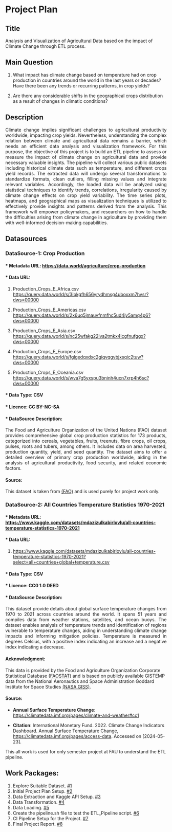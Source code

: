 # Project Plan

## Title
<!-- Give your project a short title. -->
Analysis and Visualization of Agricultural Data based on the impact of Climate Change through ETL process.


## Main Question

<!-- Think about one main question you want to answer based on the data. -->

1. What impact has climate change based on temperature had on crop production in countries around the world in the last years or decades? Have there been any trends or recurring patterns, in crop yields?

2. Are there any considerable shifts in the geographical crops distribution as a result of changes in climatic conditions?

## Description

<!-- Describe your data science project in max. 200 words. Consider writing about why and how you attempt it. -->

<p style="text-align: justify;">Climate change implies significant challenges to agricultural productivity worldwide, impacting crop yields. Nevertheless, understanding the complex relation between climate and agricultural data remains a barrier, which needs an efficient data analysis and visualization framework. For this purpose, the objective of this project is to build an ETL pipeline to assess or measure the impact of climate change on agricultural data and provide necessary valuable insights. The pipeline will collect various public datasets including historical climate data such as temperature, and different crops yield records. The extracted data will undergo several transformations to standardize formats, clean outliers, filling missing values and integrate relevant variables. Accordingly, the loaded data will be analyzed using statistical techniques to identify trends, correlations, irregularity caused by climate change effects on crop yield variability. The time series plots, heatmaps, and geographical maps as visualization techniques is utilized to effectively provide insights and patterns derived from the analysis. This framework will empower policymakers, and researchers on how to handle the difficulties arising from climate change in agriculture by providing them with well-informed decision-making capabilities.</p>


## Datasources

<!-- Describe each datasources you plan to use in a section. Use the prefic "DatasourceX" where X is the id of the datasource. -->

### DataSource-1: Crop Production

#### * Metadata URL: https://data.world/agriculture/crop-production

#### * Data URL: 

1. Production_Crops_E_Africa.csv
    https://query.data.world/s/3ibkgfh656yrydhmsg4uboxxm7hysr?dws=00000

2. Production_Crops_E_Americas.csv
    https://query.data.world/s/2x6uq5jmauvfnmfhc5ud4jv5amq4p6?dws=00000

3. Production_Crops_E_Asia.csv
    https://query.data.world/s/nc25wfakg22iva2tmkx4icgfnufggx?dws=00000

4. Production_Crops_E_Europe.csv
    https://query.data.world/s/fglgedqxdxc2giqvqgvbjxsqic2tuw?dws=00000

5. Production_Crops_E_Oceania.csv
    https://query.data.world/s/wva7g5yxspu3bninh4ucn7xrp4h6sc?dws=00000

#### * Data Type: CSV

#### * Licence: CC BY-NC-SA

#### * DataSource Description:

  <p style="text-align: justify;">The Food and Agriculture Organization of the United Nations (FAO) dataset provides comprehensive global crop production statistics for 173 products, categorized into cereals, vegetables, fruits, treenuts, fibre crops, oil crops, pulses, roots and tubers, among others. It includes data on area harvested, production quantity, yield, and seed quantity. The dataset aims to offer a detailed overview of primary crop production worldwide, aiding in the analysis of agricultural productivity, food security, and related economic factors.</p>

#### Source: 
This dataset is taken from [(FAO)](https://www.fao.org/faostat/en/#data/QCL/visualize) and is used purely for project work only.


### DataSource-2: All Countries Temperature Statistics 1970-2021

#### * Metadata URL: https://www.kaggle.com/datasets/mdazizulkabirlovlu/all-countries-temperature-statistics-1970-2021

#### * Data URL: 

1. https://www.kaggle.com/datasets/mdazizulkabirlovlu/all-countries-temperature-statistics-1970-2021?select=all+countries+global+temperature.csv

#### * Data Type: CSV

#### * Licence: CC0 1.0 DEED

#### * DataSource Description:

  <p style="text-align: justify;">This dataset provide details about global surface temperature changes from 1970 to 2021 across countries around the world. It spans 51 years and compiles data from weather stations, satellites, and ocean buoys. The dataset enables analysis of temperature trends and identification of regions vulnerable to temperature changes, aiding in understanding climate change impacts and informing mitigation policies. Temperature is measured in degrees Celsius, with a positive index indicating an increase and a negative index indicating a decrease.</p>

#### Acknowledgment: 

This data is provided by the Food and Agriculture Organization Corporate Statistical Database [(FAOSTAT)](https://www.fao.org/faostat/en/#home) and is based on publicly available GISTEMP data from the National Aeronautics and Space Administration Goddard Institute for Space Studies [(NASA GISS)](https://data.giss.nasa.gov/).

#### Source: 

- **Annual Surface Temperature Change**: https://climatedata.imf.org/pages/climate-and-weather#cc1

- **Citation**: International Monetary Fund. 2022. Climate Change Indicators Dashboard. Annual Surface Temperature Change, https://climatedata.imf.org/pages/access-data. Accessed on [2024-05-23].


This all work is used for only semester project at FAU to understand the ETL pipeline.


## Work Packages:

<!-- List of work packages ordered sequentially, each pointing to an issue with more details. -->

1. Explore Suitable Dataset. [#1][i1]
2. Initial Project Plan Setup. [#2][i2]
3. Data Extraction and Kaggle API Setup. [#3][i3]
4. Data Transformation. [#4][i4]
5. Data Loading. [#5][i5]
6. Create the pipeline.sh file to test the ETL_Pipeline script. [#6][i6]
7. CI Pipeline Setup for the Project. [#7][i7]
8. Final Project Report. [#8][i8]

[i1]: https://github.com/ZeeshanAhmed13/made-template-23432274/issues/5
[i2]: https://github.com/ZeeshanAhmed13/made-template-23432274/issues/6
[i3]: https://github.com/ZeeshanAhmed13/made-template-23432274/issues/7
[i4]: https://github.com/ZeeshanAhmed13/made-template-23432274/issues/8
[i5]: https://github.com/ZeeshanAhmed13/made-template-23432274/issues/9
[i6]: https://github.com/ZeeshanAhmed13/made-template-23432274/issues/10
[i7]: https://github.com/ZeeshanAhmed13/made-template-23432274/issues/11
[i8]: https://github.com/ZeeshanAhmed13/made-template-23432274/issues/12

